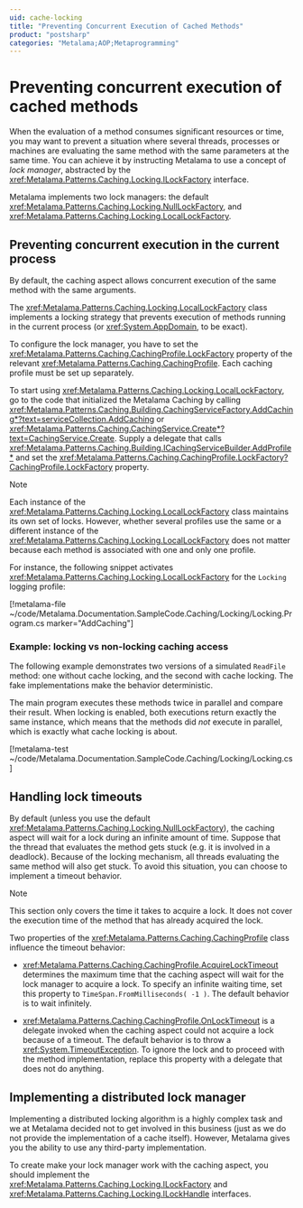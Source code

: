 ```yaml
---
uid: cache-locking
title: "Preventing Concurrent Execution of Cached Methods"
product: "postsharp"
categories: "Metalama;AOP;Metaprogramming"
---
```

# Preventing concurrent execution of cached methods

When the evaluation of a method consumes significant resources or time, you may want to prevent a situation where several threads, processes or machines are evaluating the same method with the same parameters at the same time. You can achieve it by instructing Metalama to use a concept of _lock manager_, abstracted by the <xref:Metalama.Patterns.Caching.Locking.ILockFactory> interface.

Metalama implements two lock managers: the default <xref:Metalama.Patterns.Caching.Locking.NullLockFactory>, and <xref:Metalama.Patterns.Caching.Locking.LocalLockFactory>. 

## Preventing concurrent execution in the current process

By default, the caching aspect allows concurrent execution of the same method with the same arguments.

The <xref:Metalama.Patterns.Caching.Locking.LocalLockFactory> class implements a locking strategy that prevents execution of methods running in the current process (or <xref:System.AppDomain>, to be exact). 

To configure the lock manager, you have to set the <xref:Metalama.Patterns.Caching.CachingProfile.LockFactory> property of the relevant <xref:Metalama.Patterns.Caching.CachingProfile>. Each caching profile must be set up separately. 

To start using <xref:Metalama.Patterns.Caching.Locking.LocalLockFactory>, go to the code that initialized the Metalama Caching by calling <xref:Metalama.Patterns.Caching.Building.CachingServiceFactory.AddCaching*?text=serviceCollection.AddCaching>  or <xref:Metalama.Patterns.Caching.CachingService.Create*?text=CachingService.Create>. Supply a delegate that calls <xref:Metalama.Patterns.Caching.Building.ICachingServiceBuilder.AddProfile*> and set the <xref:Metalama.Patterns.Caching.CachingProfile.LockFactory?CachingProfile.LockFactory> property.


> [!NOTE]
> Each instance of the <xref:Metalama.Patterns.Caching.Locking.LocalLockFactory> class maintains its own set of locks. However, whether several profiles use the same or a different instance of the <xref:Metalama.Patterns.Caching.Locking.LocalLockFactory> does not matter because each method is associated with one and only one profile. 


For instance, the following snippet activates <xref:Metalama.Patterns.Caching.Locking.LocalLockFactory> for the `Locking` logging profile:

[!metalama-file ~/code/Metalama.Documentation.SampleCode.Caching/Locking/Locking.Program.cs marker="AddCaching"]


### Example: locking vs non-locking caching access

The following example demonstrates two versions of a simulated `ReadFile` method: one without cache locking, and the second with cache locking.  The fake implementations make the behavior deterministic.

The main program executes these methods twice in parallel and compare their result. When locking is enabled, both executions return exactly the same instance, which means that the methods did _not_ execute in parallel, which is exactly what cache locking is about. 

[!metalama-test ~/code/Metalama.Documentation.SampleCode.Caching/Locking/Locking.cs]


## Handling lock timeouts

By default (unless you use the default <xref:Metalama.Patterns.Caching.Locking.NullLockFactory>), the caching aspect will wait for a lock during an infinite amount of time. Suppose that the thread that evaluates the method gets stuck (e.g. it is involved in a deadlock). Because of the locking mechanism, all threads evaluating the same method will also get stuck. To avoid this situation, you can choose to implement a timeout behavior. 

> [!NOTE]
> This section only covers the time it takes to acquire a lock. It does not cover the execution time of the method that has already acquired the lock.


Two properties of the <xref:Metalama.Patterns.Caching.CachingProfile> class influence the timeout behavior:

* <xref:Metalama.Patterns.Caching.CachingProfile.AcquireLockTimeout> determines the maximum time that the caching aspect will wait for the lock manager to acquire a lock. To specify an infinite waiting time, set this property to `TimeSpan.FromMilliseconds( -1 )`. The default behavior is to wait infinitely. 

* <xref:Metalama.Patterns.Caching.CachingProfile.OnLockTimeout> is a delegate invoked when the caching aspect could not acquire a lock because of a timeout. The default behavior is to throw a <xref:System.TimeoutException>. To ignore the lock and to proceed with the method implementation, replace this property with a delegate that does not do anything.


## Implementing a distributed lock manager

Implementing a distributed locking algorithm is a highly complex task and we at Metalama decided not to get involved in this business (just as we do not provide the implementation of a cache itself). However, Metalama gives you the ability to use any third-party implementation.

To create make your lock manager work with the caching aspect, you should implement the <xref:Metalama.Patterns.Caching.Locking.ILockFactory> and <xref:Metalama.Patterns.Caching.Locking.ILockHandle> interfaces. 

